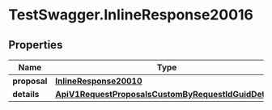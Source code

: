 # TestSwagger.InlineResponse20016

## Properties

Name | Type | Description | Notes
------------ | ------------- | ------------- | -------------
**proposal** | [**InlineResponse20010**](InlineResponse20010.md) |  | [optional] 
**details** | [**ApiV1RequestProposalsCustomByRequestIdGuidDetails**](ApiV1RequestProposalsCustomByRequestIdGuidDetails.md) |  | [optional] 


